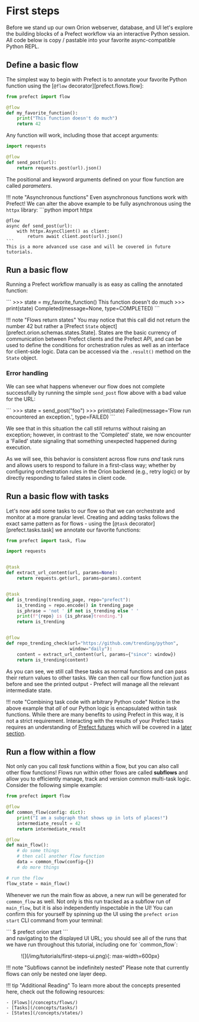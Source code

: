 # First steps

Before we stand up our own Orion webserver, database, and UI let's explore the building blocks of a Prefect workflow via an interactive Python session.  All code below is copy / pastable into your favorite async-compatible Python REPL.

## Define a basic flow

The simplest way to begin with Prefect is to annotate your favorite Python function using the [`@flow` decorator][prefect.flows.flow]:

```python
from prefect import flow

@flow
def my_favorite_function():
    print("This function doesn't do much")
    return 42
```

Any function will work, including those that accept arguments:

```python
import requests

@flow
def send_post(url):
    return requests.post(url).json()
```

The positional and keyword arguments defined on your flow function are called _parameters_.

!!! note "Asynchronous functions"
    Even asynchronous functions work with Prefect!  We can alter the above example to be fully asynchronous using the `httpx` library:
    ```python
    import httpx

    @flow
    async def send_post(url):
        with httpx.AsyncClient() as client:
            return await client.post(url).json()
    ```
    This is a more advanced use case and will be covered in future tutorials.

## Run a basic flow

Running a Prefect workflow manually is as easy as calling the annotated function:

<div class="termy">
```
>>> state = my_favorite_function()
This function doesn't do much
>>> print(state)
Completed(message=None, type=COMPLETED)
```
</div>

!!! note "Flows return states"
    You may notice that this call did not return the number 42 but rather a [Prefect `State` object][prefect.orion.schemas.states.State].
    States are the basic currency of communication between Prefect clients and the Prefect API, and can be used to define the conditions 
    for orchestration rules as well as an interface for client-side logic.  Data can be accessed via the `.result()` method on the `State` object.


### Error handling

We can see what happens whenever our flow does not complete successfully by running the simple `send_post` flow above with a bad value for the URL:
<div class="termy">
```
>>> state = send_post("foo")
>>> print(state)
Failed(message='Flow run encountered an exception.', type=FAILED)
```
</div>

We see that in this situation the call still returns without raising an exception; however, in contrast to the 'Completed' state, we now encounter a 'Failed' state signaling that something unexpected happened during execution.

As we will see, this behavior is consistent across flow runs _and_ task runs and allows users to respond to failure in a first-class way; whether by configuring orchestration rules in the Orion backend (e.g., retry logic) or by directly responding to failed states in client code.

## Run a basic flow with tasks

Let's now add some tasks to our flow so that we can orchestrate and monitor at a more granular level.  Creating and adding tasks follows the exact same pattern as for flows - using the [`@task` decorator][prefect.tasks.task] we annotate our favorite functions:

```python
from prefect import task, flow

import requests


@task
def extract_url_content(url, params=None):
    return requests.get(url, params=params).content


@task
def is_trending(trending_page, repo="prefect"):
    is_trending = repo.encode() in trending_page
    is_phrase = 'not ' if not is_trending else ' '
    print(f"{repo} is {is_phrase}trending.")
    return is_trending


@flow
def repo_trending_check(url="https://github.com/trending/python", 
                        window="daily"):
    content = extract_url_content(url, params={"since": window})
    return is_trending(content)
```

As you can see, we still call these tasks as normal functions and can pass their return values to other tasks.  We can then
call our flow function just as before and see the printed output - Prefect will manage all the relevant intermediate state.

!!! note "Combining task code with arbitrary Python code"
    Notice in the above example that *all* of our Python logic is encapsulated within task functions. While there are many benefits to using Prefect in this way, it is not a strict requirement.  Interacting with the results of your Prefect tasks requires an understanding of [Prefect futures](/api-ref/prefect/futures/) which will be covered in a [later section](/tutorials/futures-and-parallelism/).

## Run a flow within a flow

Not only can you call _task_ functions within a flow, but you can also call other flow functions! Flows run within other flows are called **subflows** and allow you to efficiently manage, track and version common multi-task logic.  Consider the following simple example:

```python
from prefect import flow

@flow
def common_flow(config: dict):
    print("I am a subgraph that shows up in lots of places!")
    intermediate_result = 42
    return intermediate_result

@flow
def main_flow():
    # do some things
    # then call another flow function
    data = common_flow(config={})
    # do more things

# run the flow
flow_state = main_flow()
```

Whenever we run the main flow as above, a new run will be generated for `common_flow` as well.  Not only is this run tracked as a subflow run of `main_flow`, but it is also independently inspectable in the UI!  You can confirm this for yourself by spinning up the UI using the `prefect orion start` CLI command from your terminal:

<div class="termy">
```
$ prefect orion start
```
</div>
and navigating to the displayed UI URL; you should see all of the runs that we have run throughout this tutorial, including one for `common_flow`:

<figure markdown=1>
![](/img/tutorials/first-steps-ui.png){: max-width=600px}
</figure>

!!! note "Subflows cannot be indefinitely nested"
    Please note that currently flows can only be nested one layer deep.

!!! tip "Additional Reading"
    To learn more about the concepts presented here, check out the following resources:

    - [Flows](/concepts/flows/)
    - [Tasks](/concepts/tasks/)
    - [States](/concepts/states/)
